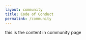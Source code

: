 ```yaml
---
layout: community
title: Code of Conduct
permalink: /community
---
```


this is the content in community page